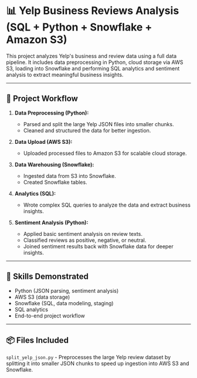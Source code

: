 # 📊 Yelp Business Reviews Analysis (SQL + Python + Snowflake + Amazon S3)

This project analyzes Yelp's business and review data using a full data pipeline. It includes data preprocessing in Python, cloud storage via AWS S3, loading into Snowflake and performing SQL analytics and sentiment analysis to extract meaningful business insights.

---

## 📁 Project Workflow

1. **Data Preprocessing (Python):**
   - Parsed and split the large Yelp JSON files into smaller chunks.
   - Cleaned and structured the data for better ingestion.

2. **Data Upload (AWS S3):**
   - Uploaded processed files to Amazon S3 for scalable cloud storage.

3. **Data Warehousing (Snowflake):**
   - Ingested data from S3 into Snowflake.
   - Created Snowflake tables.

4. **Analytics (SQL):**
   - Wrote complex SQL queries to analyze the data and extract business insights.

5. **Sentiment Analysis (Python):**
   - Applied basic sentiment analysis on review texts.
   - Classified reviews as positive, negative, or neutral.
   - Joined sentiment results back with Snowflake data for deeper insights.

---

## 🧠 Skills Demonstrated

- Python (JSON parsing, sentiment analysis)
- AWS S3 (data storage)
- Snowflake (SQL, data modeling, staging)
- SQL analytics
- End-to-end project workflow

---

## 📦 Files Included

`split_yelp_json.py` - Preprocesses the large Yelp review dataset by splitting it into smaller JSON chunks to speed up ingestion into AWS S3 and Snowflake.

